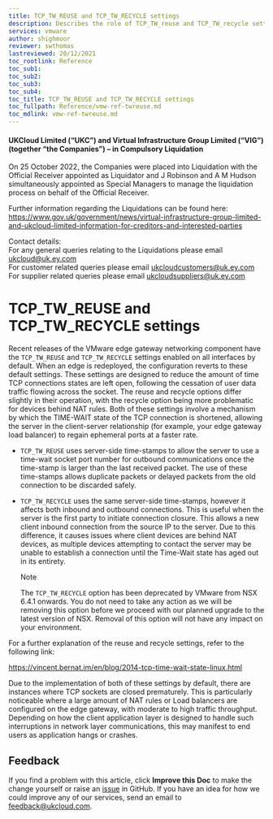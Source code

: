 ```yaml
---
title: TCP_TW_REUSE and TCP_TW_RECYCLE settings
description: Describes the role of TCP_TW_reuse and TCP_TW_recycle settings on edge gateways, and how these may affect TCP connections in some scenarios.
services: vmware
author: shighmoor
reviewer: swthomas
lastreviewed: 20/12/2021
toc_rootlink: Reference
toc_sub1: 
toc_sub2:
toc_sub3:
toc_sub4:
toc_title: TCP_TW_REUSE and TCP_TW_RECYCLE settings
toc_fullpath: Reference/vmw-ref-twreuse.md
toc_mdlink: vmw-ref-twreuse.md
---
```


#### UKCloud Limited (“UKC”) and Virtual Infrastructure Group Limited (“VIG”) (together “the Companies”) – in Compulsory Liquidation

On 25 October 2022, the Companies were placed into Liquidation with the Official Receiver appointed as Liquidator and J Robinson and A M Hudson simultaneously appointed as Special Managers to manage the liquidation process on behalf of the Official Receiver.

Further information regarding the Liquidations can be found here: <https://www.gov.uk/government/news/virtual-infrastructure-group-limited-and-ukcloud-limited-information-for-creditors-and-interested-parties>

Contact details:<br>
For any general queries relating to the Liquidations please email <ukcloud@uk.ey.com><br>
For customer related queries please email <ukcloudcustomers@uk.ey.com><br>
For supplier related queries please email <ukcloudsuppliers@uk.ey.com>

# TCP_TW_REUSE and TCP_TW_RECYCLE settings

Recent releases of the VMware edge gateway networking component have the `TCP_TW_REUSE` and `TCP_TW_RECYCLE` settings enabled on all interfaces by default. When an edge is redeployed, the configuration reverts to these default settings. These settings are designed to reduce the amount of time TCP connections states are left open, following the cessation of user data traffic flowing across the socket. The reuse and recycle options differ slightly in their operation, with the recycle option being more problematic for devices behind NAT rules.  Both of these settings involve a mechanism by which the TIME-WAIT state of the TCP connection is shortened, allowing the server in the client-server relationship (for example, your edge gateway load balancer) to regain ephemeral ports at a faster rate.  

- `TCP_TW_REUSE` uses server-side time-stamps to allow the server to use a time-wait socket port number for outbound communications once the time-stamp is larger than the last received packet. The use of these time-stamps allows duplicate packets or delayed packets from the old connection to be discarded safely.

- `TCP_TW_RECYCLE` uses the same server-side time-stamps, however it affects both inbound and outbound connections. This is useful when the server is the first party to initiate connection closure. This allows a new client inbound connection from the source IP to the server. Due to this difference, it causes issues where client devices are behind NAT devices, as multiple devices attempting to contact the server may be unable to establish a connection until the Time-Wait state has aged out in its entirety.

    > [!NOTE]
    > The `TCP_TW_RECYCLE` option has been deprecated by VMware from NSX 6.4.1 onwards. You do not need to take any action as we will be removing this option before we proceed with our planned upgrade to the latest version of NSX. Removal of this option will not have any impact on your environment.

For a further explanation of the reuse and recycle settings, refer to the following link:

<https://vincent.bernat.im/en/blog/2014-tcp-time-wait-state-linux.html>

Due to the implementation of both of these settings by default, there are instances where TCP sockets are closed prematurely. This is particularly noticeable where a large amount of NAT rules or Load balancers are configured on the edge gateway, with moderate to high traffic throughput. Depending on how the client application layer is designed to handle such interruptions in network layer communications, this may manifest to end users as application hangs or crashes.

## Feedback

If you find a problem with this article, click **Improve this Doc** to make the change yourself or raise an [issue](https://github.com/UKCloud/documentation/issues) in GitHub. If you have an idea for how we could improve any of our services, send an email to <feedback@ukcloud.com>.
